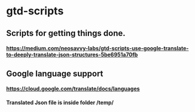 # gtd-scripts
## Scripts for getting things done.
#### https://medium.com/neosavvy-labs/gtd-scripts-use-google-translate-to-deeply-translate-json-structures-5be6951a70fb

## Google language support
#### https://cloud.google.com/translate/docs/languages

#### Translated Json file is inside folder /temp/ 